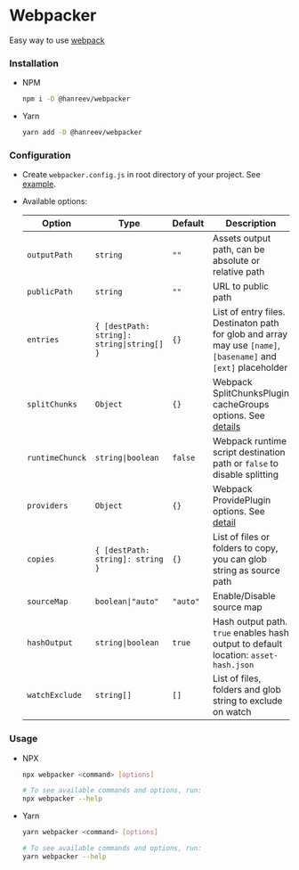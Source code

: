 # Webpacker

Easy way to use [webpack](https://webpack.js.org/)



### Installation

- NPM

  ```bash
  npm i -D @hanreev/webpacker
  ```

- Yarn

  ```bash
  yarn add -D @hanreev/webpacker
  ```



### Configuration

- Create `webpacker.config.js` in root directory of your project. See [example](https://github.com/hanreev/webpacker/blob/master/webpacker.config.js).

- Available options:

  | Option          | Type                                                  | Default  | Description                                                  |
  | --------------- | ----------------------------------------------------- | -------- | ------------------------------------------------------------ |
  | `outputPath`    | `string`                                              | `""`     | Assets output path, can be absolute or relative path         |
  | `publicPath`    | `string`                                              | `""`     | URL to public path                                           |
  | `entries`       | <code>{ [destPath: string]: string&#124;string[] }</code> | `{}`     | List of entry files. Destinaton path for glob and array may use `[name]`, `[basename]` and `[ext]` placeholder |
  | `splitChunks`   | `Object`                                              | `{}`     | Webpack SplitChunksPlugin cacheGroups options. See [details](https://webpack.js.org/plugins/split-chunks-plugin/#splitchunks-cachegroups) |
  | `runtimeChunck` | <code>string&#124;boolean</code>                          | `false`  | Webpack runtime script destination path or `false` to disable splitting |
  | `providers`     | `Object`                                              | `{}`     | Webpack ProvidePlugin options. See [detail](https://webpack.js.org/plugins/provide-plugin/) |
  | `copies`        | `{ [destPath: string]: string }`                      | `{}`     | List of files or folders to copy, you can glob string as source path |
  | `sourceMap`     | <code>boolean&#124;"auto"</code>                          | `"auto"` | Enable/Disable source map                                    |
  | `hashOutput`    | <code>string&#124;boolean</code>                          | `true`   | Hash output path. `true` enables hash output to default location: `asset-hash.json` |
  | `watchExclude`  | `string[]`                                            | `[]`     | List of files, folders and glob string to exclude on watch   |



### Usage

- NPX

  ```bash
  npx webpacker <command> [options]

  # To see available commands and options, run:
  npx webpacker --help
  ```

- Yarn

  ```bash
  yarn webpacker <command> [options]

  # To see available commands and options, run:
  yarn webpacker --help
  ```
